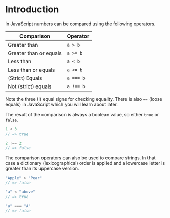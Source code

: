# Introduction

In JavaScript numbers can be compared using the following operators.

| Comparison             | Operator  |
| ---------------------- | --------- |
| Greater than           | `a > b`   |
| Greater than or equals | `a >= b`  |
| Less than              | `a < b`   |
| Less than or equals    | `a <= b`  |
| (Strict) Equals        | `a === b` |
| Not (strict) equals    | `a !== b` |

Note the three (!) equal signs for checking equality. There is also `==` (loose equals) in JavaScript which you will learn about later.

The result of the comparison is always a boolean value, so either `true` or `false`.

```javascript
1 < 3
// => true

2 !== 2
// => false
```

The comparison operators can also be used to compare strings. In that case a dictionary (lexicographical) order is applied and a lowercase letter is greater than its uppercase version.

```javascript
"Apple" > "Pear"
// => false

"a" < "above"
// => true

"a" === "A"
// => false
```